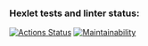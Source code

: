 ### Hexlet tests and linter status:
[![Actions Status](https://github.com/iaminthemiddleofnowhere/php-project-lvl1/workflows/hexlet-check/badge.svg)](https://github.com/iaminthemiddleofnowhere/php-project-lvl1/actions)
[![Maintainability](https://api.codeclimate.com/v1/badges/89c66c2f835381aac801/maintainability)](https://codeclimate.com/github/iaminthemiddleofnowhere/php-project-lvl1/maintainability)